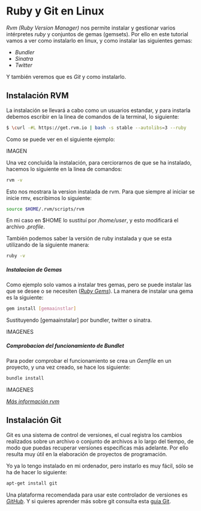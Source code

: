 Ruby y Git en Linux 
=========


*Rvm (Ruby Version Manager)* nos permite instalar y gestionar varios intérpretes *ruby* y conjuntos de gemas (gemsets). Por ello en este tutorial vamos a ver como instalarlo en linux, y como instalar las siguientes gemas:

  - *Bundler*
  - *Sinatra*
  - *Twitter*

Y también veremos que es *Git* y como instalarlo.


Instalación RVM
----

La instalación se llevará a cabo como un usuarios estandar, y para instarla debemos escribir en la linea de comandos de la terminal, lo siguiente:

```sh
$ \curl -#L https://get.rvm.io | bash -s stable --autolibs=3 --ruby
```
Como se puede ver en el siguiente ejemplo:

IMAGEN

Una vez concluida la instalación, para cerciorarnos de que se ha instalado, hacemos lo siguiente en la linea de comandos:


```sh
rvm -v
```
Esto nos mostrara la version instalada de rvm. 
Para que siempre al iniciar se inicie rmv, escribimos lo siguiente:

```sh
source $HOME/.rvm/scripts/rvm
```
En mi caso en $HOME lo sustituí por */home/user*, y esto modificará el archivo *.profile*.



También podemos saber la versión de ruby instalada y que se esta utilizando de la siguiente manera:

```sh
ruby -v
```
##### Instalacion de Gemas

Como ejemplo solo vamos a instalar tres gemas, pero se puede instalar las que se desee o se necesiten (*[Ruby Gems]*). La manera de instalar una gema es la siguiente:

```sh
gem install [gemaainstlar]
```

Sustituyendo [gemaainstalar] por bundler, twitter o sinatra.


IMAGENES

##### Comprobacion del funcionamiento de Bundlet

Para poder comprobar el funcionamiento se crea un *Gemfile* en un proyecto, y una vez creado, se hace los siguiente:

```sh
bundle install
```

IMAGENES

*[Más información rvm]* 


Instalación Git
----
Git es una sistema de control de versiones, el cual registra los cambios realizados sobre un archivo o conjunto de archivos a lo largo del tiempo, de modo que puedas recuperar versiones específicas más adelante. Por ello resulta muy útil en la elaboración de proyectos de programación.

Yo ya lo tengo instalado en mi ordenador, pero instarlo es muy fácil, sólo se ha de hacer lo siguiente:

```sh
apt-get install git
```

Una plataforma recomendada para usar este controlador de versiones es *[GitHub]*. Y si quieres aprender más sobre git consulta esta [guia Git].




[Más información rvm]:http://rvm.io/
[Ruby Gems]:https://rubygems.org/
[GitHub]:https://github.com/
[guia git]:http://git-scm.com/book/es/Empezando
